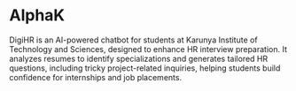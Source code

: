 # AlphaK
DigiHR is an AI-powered chatbot for students at Karunya Institute of Technology and Sciences, designed to enhance HR interview preparation. It analyzes resumes to identify specializations and generates tailored HR questions, including tricky project-related inquiries, helping students build confidence for internships and job placements.
